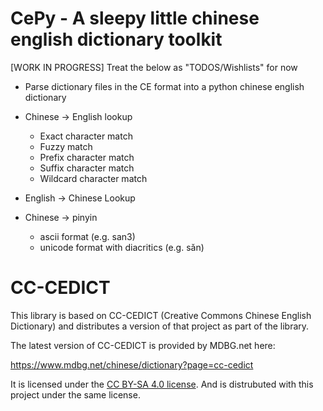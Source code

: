 # CePy - A sleepy little chinese english dictionary toolkit

[WORK IN PROGRESS] Treat the below as "TODOS/Wishlists" for now

- Parse dictionary files in the CE format into a python chinese
  english dictionary

- Chinese -> English lookup
  - Exact character match
  - Fuzzy match
  - Prefix character match
  - Suffix character match
  - Wildcard character match

- English -> Chinese Lookup

- Chinese -> pinyin
  - ascii format (e.g. san3)
  - unicode format with diacritics (e.g. sǎn)

# CC-CEDICT

This library is based on CC-CEDICT (Creative Commons Chinese English
Dictionary) and distributes a version of that project as part of the
library.

The latest version of CC-CEDICT is provided by MDBG.net here:

https://www.mdbg.net/chinese/dictionary?page=cc-cedict

It is licensed under the [CC BY-SA 4.0
license](https://creativecommons.org/licenses/by-sa/4.0/). And is
distrubuted with this project under the same license.

